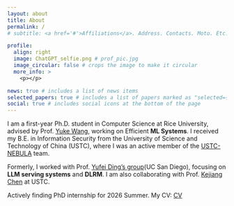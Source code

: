 ```yaml
---
layout: about
title: About
permalink: /
# subtitle: <a href='#'>Affiliations</a>. Address. Contacts. Moto. Etc.

profile:
  align: right
  image: ChatGPT_selfie.png # prof_pic.jpg
  image_circular: false # crops the image to make it circular
  more_info: >
    <p></p>

news: true # includes a list of news items
selected_papers: true # includes a list of papers marked as "selected={true}"
social: true # includes social icons at the bottom of the page
---
```


<!-- Write your biography here. Tell the world about yourself. Link to your favorite [subreddit](http://reddit.com). You can put a picture in, too. The code is already in, just name your picture `prof_pic.jpg` and put it in the `img/` folder.

Put your address / P.O. box / other info right below your picture. You can also disable any of these elements by editing `profile` property of the YAML header of your `_pages/about.md`. Edit `_bibliography/papers.bib` and Jekyll will render your [publications page](/al-folio/publications/) automatically.

Link to your social media connections, too. This theme is set up to use [Font Awesome icons](https://fontawesome.com/) and [Academicons](https://jpswalsh.github.io/academicons/), like the ones below. Add your Facebook, Twitter, LinkedIn, Google Scholar, or just disable all of them. -->

I am a first-year Ph.D. student in Computer Science at Rice University, advised by Prof. [Yuke Wang](https://www.wang-yuke.com/), working on Efficient **ML Systems**. I received my B.E. in Information Security from the University of Science and Technology of China (USTC), where I was an active member of the [USTC-NEBULA](https://www.nebuu.la) team.

Formerly, I worked with Prof. [Yufei Ding’s group](https://picassolab.squarespace.com)(UC San Diego), focusing on **LLM serving systems** and **DLRM**. I am also collaborating with Prof. [Kejiang Chen](http://home.ustc.edu.cn/~chenkj/) at USTC.

Actively finding PhD internship for 2026 Summer. My CV: [CV](./Kaijian_Wang_Resume_Intern.pdf)